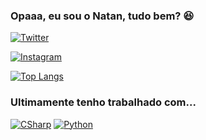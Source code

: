### Opaaa, eu sou o Natan, tudo bem? 😆




[![Twitter](https://img.shields.io/badge/Twitter-1DA1F2?style=for-the-badge&logo=twitter&logoColor=white)](https://twitter.com/leanataneto)

[![Instagram](https://img.shields.io/badge/Instagram-E4405F?style=for-the-badge&logo=instagram&logoColor=white)](https://www.instagram.com/leanataneto/)

[![Top Langs](https://github-readme-stats.vercel.app/api/top-langs/?username=DevNataneto&langs_count=8)](https://github.com/DevNataneto/github-readme-stats)




### Ultimamente tenho trabalhado com...


[![CSharp](https://img.shields.io/badge/C%23-239120?style=for-the-badge&logo=c-sharp&logoColor=white
)](https://docs.microsoft.com/pt-br/dotnet/csharp/tour-of-csharp/) [![Python](https://img.shields.io/badge/Python-3776AB?style=for-the-badge&logo=python&logoColor=white)](https://www.python.org/)
